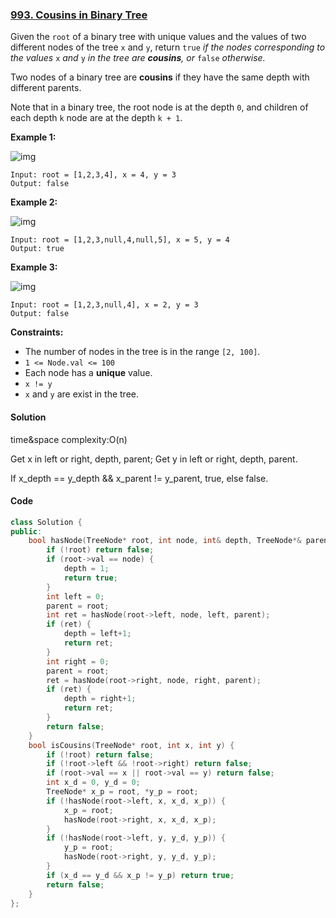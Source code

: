 ### [993. Cousins in Binary Tree](https://leetcode.com/problems/cousins-in-binary-tree/)

Given the `root` of a binary tree with unique values and the values of two different nodes of the tree `x` and `y`, return `true` *if the nodes corresponding to the values* `x` *and* `y` *in the tree are **cousins**, or* `false` *otherwise.*

Two nodes of a binary tree are **cousins** if they have the same depth with different parents.

Note that in a binary tree, the root node is at the depth `0`, and children of each depth `k` node are at the depth `k + 1`.

 

**Example 1:**

![img](https://assets.leetcode.com/uploads/2019/02/12/q1248-01.png)

```
Input: root = [1,2,3,4], x = 4, y = 3
Output: false
```

**Example 2:**

![img](https://assets.leetcode.com/uploads/2019/02/12/q1248-02.png)

```
Input: root = [1,2,3,null,4,null,5], x = 5, y = 4
Output: true
```

**Example 3:**

![img](https://assets.leetcode.com/uploads/2019/02/13/q1248-03.png)

```
Input: root = [1,2,3,null,4], x = 2, y = 3
Output: false
```

 

**Constraints:**

- The number of nodes in the tree is in the range `[2, 100]`.
- `1 <= Node.val <= 100`
- Each node has a **unique** value.
- `x != y`
- `x` and `y` are exist in the tree.

#### Solution

time&space complexity:O(n)

Get x in left or right, depth, parent; Get y in left or right, depth, parent.

If x_depth == y_depth && x_parent != y_parent, true, else false.

#### Code

```c++
class Solution {
public:
    bool hasNode(TreeNode* root, int node, int& depth, TreeNode*& parent) {
        if (!root) return false;
        if (root->val == node) {
            depth = 1;
            return true;
        }
        int left = 0;
        parent = root;
        int ret = hasNode(root->left, node, left, parent);
        if (ret) {
            depth = left+1;
            return ret;
        }
        int right = 0;
        parent = root;
        ret = hasNode(root->right, node, right, parent);
        if (ret) {
            depth = right+1;
            return ret;
        }
        return false;
    }
    bool isCousins(TreeNode* root, int x, int y) {
        if (!root) return false;
        if (!root->left && !root->right) return false;
        if (root->val == x || root->val == y) return false;
        int x_d = 0, y_d = 0;
        TreeNode* x_p = root, *y_p = root;
        if (!hasNode(root->left, x, x_d, x_p)) {
            x_p = root;
            hasNode(root->right, x, x_d, x_p);
        }
        if (!hasNode(root->left, y, y_d, y_p)) {
            y_p = root;
            hasNode(root->right, y, y_d, y_p);
        }
        if (x_d == y_d && x_p != y_p) return true;
        return false;
    }
};
```



